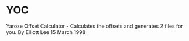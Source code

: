 # YOC
Yaroze Offset Calculator - Calculates the offsets and generates 2 files for you.
By Elliott Lee 15 March 1998 
